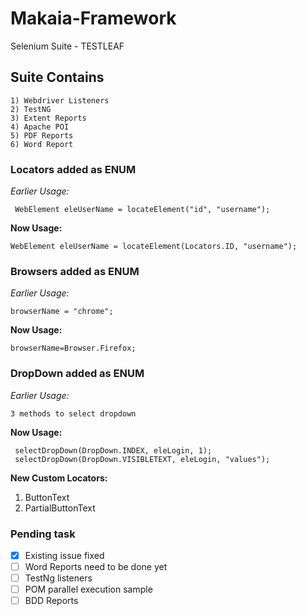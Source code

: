 # Makaia-Framework
Selenium Suite - TESTLEAF
## Suite Contains
```
1) Webdriver Listeners
2) TestNG
3) Extent Reports
4) Apache POI
5) PDF Reports
6) Word Report
```
### Locators added as ENUM
*Earlier Usage:*
```
 WebElement eleUserName = locateElement("id", "username");
```
**Now Usage:**
```
WebElement eleUserName = locateElement(Locators.ID, "username");
```
### Browsers added as ENUM
*Earlier Usage:*
```
browserName = "chrome";
```
**Now Usage:**
```
browserName=Browser.Firefox;
```
### DropDown added as ENUM
*Earlier Usage:*
```
3 methods to select dropdown
```
**Now Usage:**
```
 selectDropDown(DropDown.INDEX, eleLogin, 1);
 selectDropDown(DropDown.VISIBLETEXT, eleLogin, "values");
```
  
**New Custom Locators:**
1) ButtonText
2) PartialButtonText 

### Pending task
- [x] Existing issue fixed
- [ ] Word Reports need to be done yet
- [ ] TestNg listeners
- [ ] POM parallel execution sample
- [ ] BDD Reports